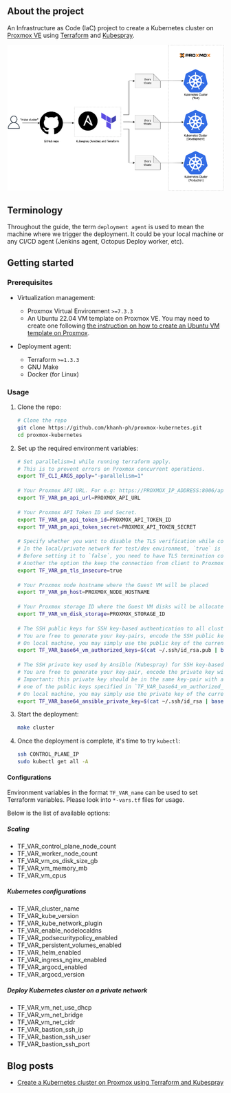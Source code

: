 ## About the project

An Infrastructure as Code (IaC) project to create a Kubernetes cluster on [Proxmox VE](https://pve.proxmox.com/wiki/Main_Page) using [Terraform](https://www.terraform.io/) and [Kubespray](https://github.com/kubernetes-sigs/kubespray).

![Proxmox Kubernetes clusters](proxmox-kubernetes.png)

## Terminology

Throughout the guide, the term `deployment agent` is used to mean the machine where we trigger the deployment. It could be your local machine or any CI/CD agent (Jenkins agent, Octopus Deploy worker, etc).

## Getting started

### Prerequisites

* Virtualization management:
    * Proxmox Virtual Environment `>=7.3.3`
    * An Ubuntu 22.04 VM template on Proxmox VE. You may need to create one following [the instruction on how to create an Ubuntu VM template on Proxmox](https://github.com/khanh-ph/proxmox-scripts/tree/master/create-vm-template).

* Deployment agent:
    * Terraform `>=1.3.3`
    * GNU Make
    * Docker (for Linux)

### Usage

1. Clone the repo:

    ```sh
    # Clone the repo
    git clone https://github.com/khanh-ph/proxmox-kubernetes.git
    cd proxmox-kubernetes
    ```

3. Set up the required environment variables:
    ```sh
    # Set parallelism=1 while running terraform apply. 
    # This is to prevent errors on Proxmox concurrent operations.
    export TF_CLI_ARGS_apply="-parallelism=1"

    # Your Proxmox API URL. For e.g: https://PROXMOX_IP_ADDRESS:8006/api2/json
    export TF_VAR_pm_api_url=PROXMOX_API_URL

    # Your Proxmox API Token ID and Secret.
    export TF_VAR_pm_api_token_id=PROXMOX_API_TOKEN_ID
    export TF_VAR_pm_api_token_secret=PROXMOX_API_TOKEN_SECRET

    # Specify whether you want to disable the TLS verification while connecting to your Proxmox API server. 
    # In the local/private network for test/dev environment, `true` is just fine.
    # Before setting it to `false`, you need to have TLS termination configured somewhere in front of your Proxmox API server.
    # Another the option the keep the connection from client to Proxmox API server secured is to import the Proxmox CA cert to your client.
    export TF_VAR_pm_tls_insecure=true

    # Your Proxmox node hostname where the Guest VM will be placed
    export TF_VAR_pm_host=PROXMOX_NODE_HOSTNAME

    # Your Proxmox storage ID where the Guest VM disks will be allocated; E.g: local-zfs, local-lvm
    export TF_VAR_vm_disk_storage=PROXMOX_STORAGE_ID

    # The SSH public keys for SSH key-based authentication to all cluster VMs. 
    # You are free to generate your key-pairs, encode the SSH public keys with base64 then put it here.
    # On local machine, you may simply use the public key of the current user as following:
    export TF_VAR_base64_vm_authorized_keys=$(cat ~/.ssh/id_rsa.pub | base64)

    # The SSH private key used by Ansible (Kubespray) for SSH key-based authentication.
    # You are free to generate your key-pair, encode the private key with base64 then put it here. 
    # Important: this private key should be in the same key-pair with at least 
    # one of the public keys specified in `TF_VAR_base64_vm_authorized_keys`.
    # On local machine, you may simply use the private key of the current user as following:
    export TF_VAR_base64_ansible_private_key=$(cat ~/.ssh/id_rsa | base64)`
    ```

3. Start the deployment:
    ```sh
    make cluster
    ```

4. Once the deployment is complete, it's time to try `kubectl`:
    ```sh
    ssh CONTROL_PLANE_IP
    sudo kubectl get all -A
    ```

#### Configurations

Environment variables in the format `TF_VAR_name` can be used to set Terraform variables. Please look into `*-vars.tf` files for usage.

Below is the list of available options:

##### Scaling

* TF_VAR_control_plane_node_count
* TF_VAR_worker_node_count
* TF_VAR_vm_os_disk_size_gb
* TF_VAR_vm_memory_mb
* TF_VAR_vm_cpus

##### Kubernetes configurations

* TF_VAR_cluster_name
* TF_VAR_kube_version
* TF_VAR_kube_network_plugin
* TF_VAR_enable_nodelocaldns
* TF_VAR_podsecuritypolicy_enabled
* TF_VAR_persistent_volumes_enabled
* TF_VAR_helm_enabled
* TF_VAR_ingress_nginx_enabled
* TF_VAR_argocd_enabled
* TF_VAR_argocd_version

##### Deploy Kubernetes cluster on a private network

* TF_VAR_vm_net_use_dhcp
* TF_VAR_vm_net_bridge
* TF_VAR_vm_net_cidr
* TF_VAR_bastion_ssh_ip
* TF_VAR_bastion_ssh_user
* TF_VAR_bastion_ssh_port

## Blog posts

* [Create a Kubernetes cluster on Proxmox using Terraform and Kubespray](https://www.khanhpham.cloud/create-a-kubernetes-cluster-on-proxmox-using-terraform-and-kubespray/)